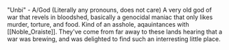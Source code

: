 "Unbi" - A/God (Literally any pronouns, does not care)
A very old god of war that revels in bloodshed, basically a genocidal maniac that only likes murder, torture, and food. Kind of an asshole, aqauintances with [[Noble_Oraiste]]. They've come from far away to these lands hearing that a war was brewing, and was delighted to find such an interresting little place.